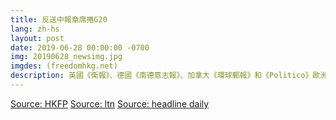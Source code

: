 ```yaml
---
title: 反送中報章席捲G20
lang: zh-hs
layout: post
date: 2019-06-28 00:00:00 -0700
img: 20190628_newsimg.jpg
imgdes: (freedomhkg.net)
description: 英國《衛報》、德國《南德意志報》、加拿大《環球郵報》和《Politico》歐洲網線上版27日都已經刊登來自港人的公開信，而澳洲《澳洲人報》（The Australian）、日本《朝日新聞》（The Asahi Shimbun）、《日本時報》（The Japan Times）、韓國《朝鮮日報》、《東亞日報》、《韓國日報》亦會在周五（28日）刊登公開信。信中重申要求港府撤回修例草案、釋放所有示威者和成立獨立調查委員會，調查警方濫用武力情況等訴求，並懇請各國人民向當地政府反映情況，將香港議題帶到G20峰會上。
---
```

[Source: HKFP](https://www.hongkongfp.com/2019/06/28/stand-hong-kong-g20-appeal-extradition-law-crisis-appears-10-intl-newspapers/)
[Source: ltn](https://news.ltn.com.tw/news/world/breakingnews/2835935)
[Source: headline daily](https://hd.stheadline.com/news/realtime/hk/1532667/%E5%8D%B3%E6%99%82-%E6%B8%AF%E8%81%9E-%E9%80%83%E7%8A%AF%E6%A2%9D%E4%BE%8B-G20%E9%96%8B%E5%B9%95-%E6%97%A5%E5%A0%B1%E7%AB%A0%E7%99%BB%E5%8F%8D%E4%BF%AE%E4%BE%8B%E5%BB%A3%E5%91%8A)